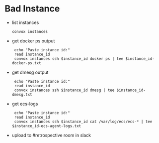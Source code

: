# Bad Instance

- list instances

  `convox instances`

- get docker ps output

  ```
   echo "Paste instance id:"
   read instance_id
   convox instances ssh $instance_id docker ps | tee $instance_id-docker-ps.txt
  ```

- get dmesg output

  ```
   echo "Paste instance id:"
   read instance_id
   convox instances ssh $instance_id dmesg | tee $instance_id-dmesg.txt
  ```

- get ecs-logs

  ```
   echo "Paste instance id:"
   read instance_id
   convox instances ssh $instance_id cat /var/log/ecs/ecs-* | tee $instance_id-ecs-agent-logs.txt
  ```

- upload to #retrospective room in slack
